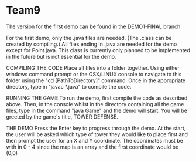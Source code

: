 # Team9
The version for the first demo can be found in the DEMO1-FINAL branch.

For the first demo, only the .java files are needed. (The .class can be created by compiling.)
All files ending in .java are needed for the demo except for Point.java. This class is currently only planned to be implemented in the future but is not essential for the demo.

COMPILING THE CODE
Place all files into a folder together. Using either windows command prompt or the OSX/LINUX console to navigate to this folder using the "cd [PathToDirectory]" command. Once in the appropriate directory, type in "javac *.java" to compile the code.

RUNNING THE GAME
To run the demo, first compile the code as described above. Then, in the console whilst in the directory containing all the game files, type in the command "java Game" and the demo will start. You will be greeted by the game's title, TOWER DEFENSE.

THE DEMO
Press the Enter key to progress through the demo. At the start, the user will be asked which type of tower they would like to place first and then prompt the user for an X and Y coordinate. The coordinates must be with in 0 - 4 since the map is an array and the first coordinate would be (0,0)
